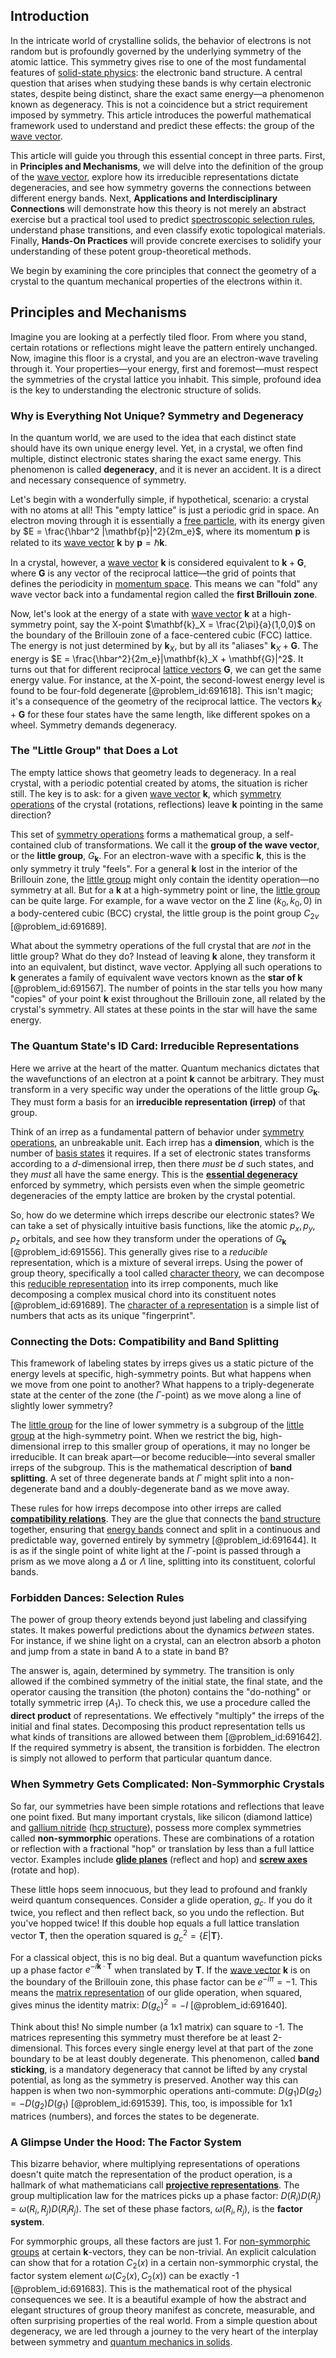 ## Introduction
In the intricate world of crystalline solids, the behavior of electrons is not random but is profoundly governed by the underlying symmetry of the atomic lattice. This symmetry gives rise to one of the most fundamental features of [solid-state physics](@article_id:141767): the electronic band structure. A central question that arises when studying these bands is why certain electronic states, despite being distinct, share the exact same energy—a phenomenon known as degeneracy. This is not a coincidence but a strict requirement imposed by symmetry. This article introduces the powerful mathematical framework used to understand and predict these effects: the group of the [wave vector](@article_id:271985).

This article will guide you through this essential concept in three parts. First, in **Principles and Mechanisms**, we will delve into the definition of the group of the [wave vector](@article_id:271985), explore how its irreducible representations dictate degeneracies, and see how symmetry governs the connections between different energy bands. Next, **Applications and Interdisciplinary Connections** will demonstrate how this theory is not merely an abstract exercise but a practical tool used to predict [spectroscopic selection rules](@article_id:183305), understand phase transitions, and even classify exotic topological materials. Finally, **Hands-On Practices** will provide concrete exercises to solidify your understanding of these potent group-theoretical methods.

We begin by examining the core principles that connect the geometry of a crystal to the quantum mechanical properties of the electrons within it.

## Principles and Mechanisms

Imagine you are looking at a perfectly tiled floor. From where you stand, certain rotations or reflections might leave the pattern entirely unchanged. Now, imagine this floor is a crystal, and you are an electron-wave traveling through it. Your properties—your energy, first and foremost—must respect the symmetries of the crystal lattice you inhabit. This simple, profound idea is the key to understanding the electronic structure of solids.

### Why is Everything Not Unique? Symmetry and Degeneracy

In the quantum world, we are used to the idea that each distinct state should have its own unique energy level. Yet, in a crystal, we often find multiple, distinct electronic states sharing the exact same energy. This phenomenon is called **degeneracy**, and it is never an accident. It is a direct and necessary consequence of symmetry.

Let's begin with a wonderfully simple, if hypothetical, scenario: a crystal with no atoms at all! This "empty lattice" is just a periodic grid in space. An electron moving through it is essentially a [free particle](@article_id:167125), with its energy given by $E = \frac{\hbar^2 |\mathbf{p}|^2}{2m_e}$, where its momentum $\mathbf{p}$ is related to its [wave vector](@article_id:271985) $\mathbf{k}$ by $\mathbf{p} = \hbar \mathbf{k}$.

In a crystal, however, a [wave vector](@article_id:271985) $\mathbf{k}$ is considered equivalent to $\mathbf{k}+\mathbf{G}$, where $\mathbf{G}$ is any vector of the reciprocal lattice—the grid of points that defines the periodicity in [momentum space](@article_id:148442). This means we can "fold" any wave vector back into a fundamental region called the **first Brillouin zone**.

Now, let's look at the energy of a state with [wave vector](@article_id:271985) $\mathbf{k}$ at a high-symmetry point, say the X-point $\mathbf{k}_X = \frac{2\pi}{a}(1,0,0)$ on the boundary of the Brillouin zone of a face-centered cubic (FCC) lattice. The energy is not just determined by $\mathbf{k}_X$, but by all its "aliases" $\mathbf{k}_X + \mathbf{G}$. The energy is $E = \frac{\hbar^2}{2m_e}|\mathbf{k}_X + \mathbf{G}|^2$. It turns out that for
different reciprocal [lattice vectors](@article_id:161089) $\mathbf{G}$, we can get the same energy value. For instance, at the X-point, the second-lowest energy level is found to be four-fold degenerate [@problem_id:691618]. This isn't magic; it's a consequence of the geometry of the reciprocal lattice. The vectors $\mathbf{k}_X + \mathbf{G}$ for these four states have the same length, like different spokes on a wheel. Symmetry demands degeneracy.

### The "Little Group" that Does a Lot

The empty lattice shows that geometry leads to degeneracy. In a real crystal, with a periodic potential created by atoms, the situation is richer still. The key is to ask: for a given [wave vector](@article_id:271985) $\mathbf{k}$, which [symmetry operations](@article_id:142904) of the crystal (rotations, reflections) leave $\mathbf{k}$ pointing in the same direction?

This set of [symmetry operations](@article_id:142904) forms a mathematical group, a self-contained club of transformations. We call it the **group of the wave vector**, or the **little group**, $G_{\mathbf{k}}$. For an electron-wave with a specific $\mathbf{k}$, this is the only symmetry it truly "feels". For a general $\mathbf{k}$ lost in the interior of the Brillouin zone, the [little group](@article_id:198269) might only contain the identity operation—no symmetry at all. But for a $\mathbf{k}$ at a high-symmetry point or line, the [little group](@article_id:198269) can be quite large. For example, for a wave vector on the $\Sigma$ line $(k_0, k_0, 0)$ in a body-centered cubic (BCC) crystal, the little group is the point group $C_{2v}$ [@problem_id:691689].

What about the symmetry operations of the full crystal that are *not* in the little group? What do they do? Instead of leaving $\mathbf{k}$ alone, they transform it into an equivalent, but distinct, wave vector. Applying all such operations to $\mathbf{k}$ generates a family of equivalent wave vectors known as the **star of $\mathbf{k}$** [@problem_id:691567]. The number of points in the star tells you how many "copies" of your point $\mathbf{k}$ exist throughout the Brillouin zone, all related by the crystal's symmetry. All states at these points in the star will have the same energy.

### The Quantum State's ID Card: Irreducible Representations

Here we arrive at the heart of the matter. Quantum mechanics dictates that the wavefunctions of an electron at a point $\mathbf{k}$ cannot be arbitrary. They must transform in a very specific way under the operations of the little group $G_{\mathbf{k}}$. They must form a basis for an **irreducible representation (irrep)** of that group.

Think of an irrep as a fundamental pattern of behavior under [symmetry operations](@article_id:142904), an unbreakable unit. Each irrep has a **dimension**, which is the number of [basis states](@article_id:151969) it requires. If a set of electronic states transforms according to a $d$-dimensional irrep, then there *must* be $d$ such states, and they *must* all have the same energy. This is the **[essential degeneracy](@article_id:189052)** enforced by symmetry, which persists even when the simple geometric degeneracies of the empty lattice are broken by the crystal potential.

So, how do we determine which irreps describe our electronic states? We can take a set of physically intuitive basis functions, like the atomic $p_x, p_y, p_z$ orbitals, and see how they transform under the operations of $G_{\mathbf{k}}$ [@problem_id:691556]. This generally gives rise to a *reducible* representation, which is a mixture of several irreps. Using the power of group theory, specifically a tool called [character theory](@article_id:143527), we can decompose this [reducible representation](@article_id:143143) into its irrep components, much like decomposing a complex musical chord into its constituent notes [@problem_id:691689]. The [character of a representation](@article_id:197578) is a simple list of numbers that acts as its unique "fingerprint".

### Connecting the Dots: Compatibility and Band Splitting

This framework of labeling states by irreps gives us a static picture of the energy levels at specific, high-symmetry points. But what happens when we move from one point to another? What happens to a triply-degenerate state at the center of the zone (the $\Gamma$-point) as we move along a line of slightly lower symmetry?

The [little group](@article_id:198269) for the line of lower symmetry is a subgroup of the [little group](@article_id:198269) at the high-symmetry point. When we restrict the big, high-dimensional irrep to this smaller group of operations, it may no longer be irreducible. It can break apart—or become reducible—into several smaller irreps of the subgroup. This is the mathematical description of **band splitting**. A set of three degenerate bands at $\Gamma$ might split into a non-degenerate band and a doubly-degenerate band as we move away.

These rules for how irreps decompose into other irreps are called **[compatibility relations](@article_id:184083)**. They are the glue that connects the [band structure](@article_id:138885) together, ensuring that [energy bands](@article_id:146082) connect and split in a continuous and predictable way, governed entirely by symmetry [@problem_id:691644]. It is as if the single point of white light at the $\Gamma$-point is passed through a prism as we move along a $\Delta$ or $\Lambda$ line, splitting into its constituent, colorful bands.

### Forbidden Dances: Selection Rules

The power of group theory extends beyond just labeling and classifying states. It makes powerful predictions about the dynamics *between* states. For instance, if we shine light on a crystal, can an electron absorb a photon and jump from a state in band A to a state in band B?

The answer is, again, determined by symmetry. The transition is only allowed if the combined symmetry of the initial state, the final state, and the operator causing the transition (the photon) contains the "do-nothing" or totally symmetric irrep ($A_1$). To check this, we use a procedure called the **direct product** of representations. We effectively "multiply" the irreps of the initial and final states. Decomposing this product representation tells us what kinds of transitions are allowed between them [@problem_id:691642]. If the required symmetry is absent, the transition is forbidden. The electron is simply not allowed to perform that particular quantum dance.

### When Symmetry Gets Complicated: Non-Symmorphic Crystals

So far, our symmetries have been simple rotations and reflections that leave one point fixed. But many important crystals, like silicon (diamond lattice) and [gallium nitride](@article_id:148489) ([hcp structure](@article_id:158185)), possess more complex symmetries called **non-symmorphic** operations. These are combinations of a rotation or reflection with a fractional "hop" or translation by less than a full lattice vector. Examples include **[glide planes](@article_id:182497)** (reflect and hop) and **[screw axes](@article_id:201463)** (rotate and hop).

These little hops seem innocuous, but they lead to profound and frankly weird quantum consequences. Consider a glide operation, $g_c$. If you do it twice, you reflect and then reflect back, so you undo the reflection. But you've hopped twice! If this double hop equals a full lattice translation vector $\mathbf{T}$, then the operation squared is $g_c^2 = \{E | \mathbf{T}\}$.

For a classical object, this is no big deal. But a quantum wavefunction picks up a phase factor $e^{-i\mathbf{k}\cdot\mathbf{T}}$ when translated by $\mathbf{T}$. If the [wave vector](@article_id:271985) $\mathbf{k}$ is on the boundary of the Brillouin zone, this phase factor can be $e^{-i\pi} = -1$. This means the [matrix representation](@article_id:142957) of our glide operation, when squared, gives minus the identity matrix: $D(g_c)^2 = -I$ [@problem_id:691640].

Think about this! No simple number (a 1x1 matrix) can square to -1. The matrices representing this symmetry must therefore be at least 2-dimensional. This forces every single energy level at that part of the zone boundary to be at least doubly degenerate. This phenomenon, called **band sticking**, is a mandatory degeneracy that cannot be lifted by any crystal potential, as long as the symmetry is preserved. Another way this can happen is when two non-symmorphic operations anti-commute: $D(g_1)D(g_2) = -D(g_2)D(g_1)$ [@problem_id:691539]. This, too, is impossible for 1x1 matrices (numbers), and forces the states to be degenerate.

### A Glimpse Under the Hood: The Factor System

This bizarre behavior, where multiplying representations of operations doesn't quite match the representation of the product operation, is a hallmark of what mathematicians call **[projective representations](@article_id:142742)**. The group multiplication law for the matrices picks up a phase factor: $D(R_i)D(R_j) = \omega(R_i, R_j)D(R_iR_j)$. The set of these phase factors, $\omega(R_i,R_j)$, is the **factor system**.

For symmorphic groups, all these factors are just 1. For [non-symmorphic groups](@article_id:200418) at certain $\mathbf{k}$-vectors, they can be non-trivial. An explicit calculation can show that for a rotation $C_2(x)$ in a certain non-symmorphic crystal, the factor system element $\omega(C_2(x), C_2(x))$ can be exactly -1 [@problem_id:691683]. This is the mathematical root of the physical consequences we see. It is a beautiful example of how the abstract and elegant structures of group theory manifest as concrete, measurable, and often surprising properties of the real world. From a simple question about degeneracy, we are led through a journey to the very heart of the interplay between symmetry and [quantum mechanics in solids](@article_id:270038).